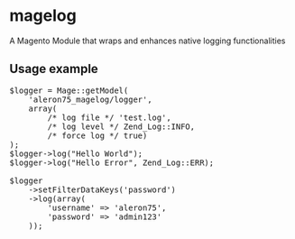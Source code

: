 magelog
=======

A Magento Module that wraps and enhances native logging functionalities 

Usage example
-------------
<pre>
$logger = Mage::getModel(
    'aleron75_magelog/logger',
    array(
        /* log file */ 'test.log',
        /* log level */ Zend_Log::INFO,
        /* force log */ true)
);
$logger->log("Hello World");
$logger->log("Hello Error", Zend_Log::ERR);

$logger
    ->setFilterDataKeys('password')
    ->log(array(
        'username' => 'aleron75',
        'password' => 'admin123'
    ));
</pre>
